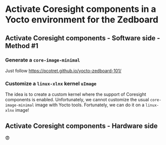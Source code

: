 # Activate Coresight components in a Yocto environment for the Zedboard


## Activate Coresight components - Software side - Method #1

### Generate a `core-image-minimal`

Just follow https://pcotret.github.io/yocto-zedboard-101/

### Customize a `linux-xlnx` kernel `uImage`

The idea is to create a custom kernel where the support of Coresight components is enabled. Unfortunately, we cannot customize the usual `core-image-minimal` image with Yocto tools. Fortunately, we can do it on a `linux-xlnx` image!

## Activate Coresight components - Hardware side

:fearful:
